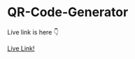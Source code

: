# QR-Code-Generator

Live link is here 👇 <br>

<a href="https://sandeepchoubey1001.github.io/QR-Code-Generator/">Live Link!</a>
